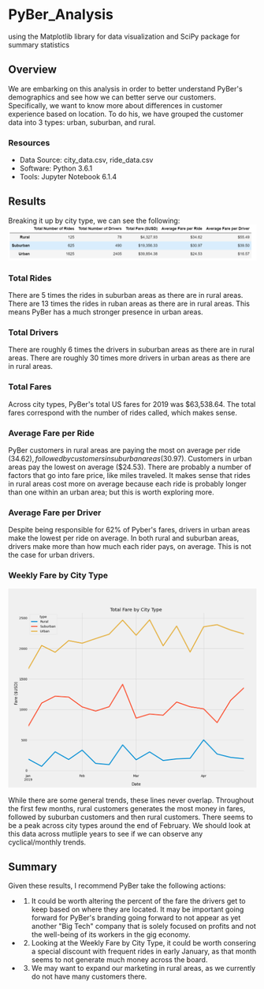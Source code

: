 # PyBer_Analysis
using the Matplotlib library for data visualization and SciPy package for summary statistics

## Overview
We are embarking on this analysis in order to better understand PyBer's demographics and see how we can better serve our customers. Specifically, we want to know more about differences in customer experience based on location. To do his, we have grouped the customer data into 3 types: urban, suburban, and rural. 

### Resources
- Data Source: city_data.csv, ride_data.csv
- Software: Python 3.6.1
- Tools: Jupyter Notebook 6.1.4

## Results
Breaking it up by city type, we can see the following:
![Summary](analysis/Summary_by_citytype.PNG)

### Total Rides 
There are 5 times the rides in suburban areas as there are in rural areas. There are 13 times the rides in ruban areas as there are in rural areas. This means PyBer has a much stronger presence in urban areas. 
### Total Drivers 
There are roughly 6 times the drivers in suburban areas as there are in rural areas. There are roughly 30 times more drivers in urban areas as there are in rural areas. 

### Total Fares 
Across city types, PyBer's total US fares for 2019 was $63,538.64. The total fares correspond with the number of rides called, which makes sense. 

### Average Fare per Ride  
PyBer customers in rural areas are paying the most on average per ride ($34.62), followed by customers in suburban areas ($30.97). Customers in urban areas pay the lowest on average ($24.53). There are probably a number of factors that go into fare price, like miles traveled. It makes sense that rides in rural areas cost more on average because each ride is probably longer than one within an urban area; but this is worth exploring more. 

### Average Fare per Driver
Despite being responsible for 62% of Pyber's fares, drivers in urban areas make the lowest per ride on average. In both rural and suburban areas, drivers make more than how much each rider pays, on average. This is not the case for urban drivers.

### Weekly Fare by City Type
![graph](analysis/PyBer_fare_summary.png)

While there are some general trends, these lines never overlap. Throughout the first few months, rural customers generates the most money in fares, followed by suburban customers and then rural customers. There seems to be a peak across city types around the end of February. We should look at this data across mutliple years to see if we can observe any cyclical/monthly trends. 

## Summary
Given these results, I recommend PyBer take the following actions:
  - 1. It could be worth altering the percent of the fare the drivers get to keep based on where they are located. It may be important going forward for PyBer's branding going forward to not appear as yet another "Big Tech" company that is solely focused on profits and not the well-being of its workers in the gig economy.
  - 2.  Looking at the Weekly Fare by City Type, it could be worth consering a special discount with frequent rides in early January, as that month seems to not generate much money across the board.
  - 3. We may want to expand our marketing in rural areas, as we currently do not have many customers there.
